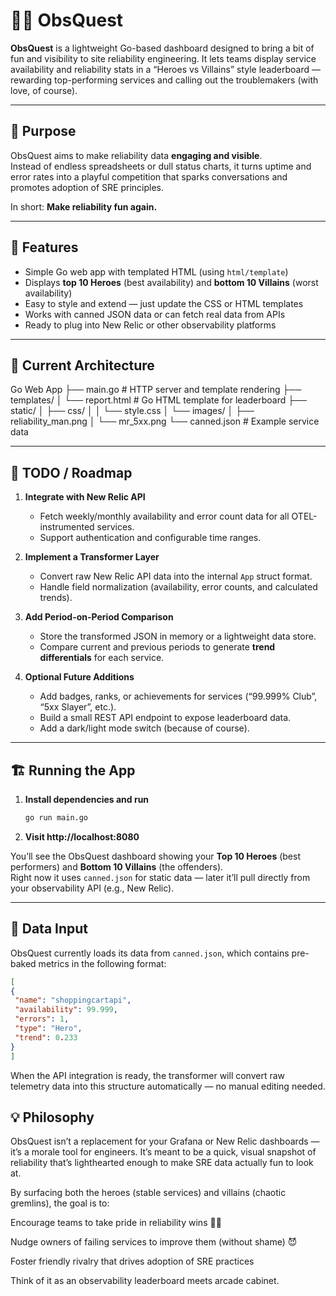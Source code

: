 # 🦸‍♂️ ObsQuest

**ObsQuest** is a lightweight Go-based dashboard designed to bring a bit of fun and visibility to site reliability engineering. It lets teams display service availability and reliability stats in a “Heroes vs Villains” style leaderboard — rewarding top-performing services and calling out the troublemakers (with love, of course).

---

## 🎯 Purpose

ObsQuest aims to make reliability data **engaging and visible**.  
Instead of endless spreadsheets or dull status charts, it turns uptime and error rates into a playful competition that sparks conversations and promotes adoption of SRE principles.

In short: **Make reliability fun again.**

---

## 🚀 Features

- Simple Go web app with templated HTML (using `html/template`)
- Displays **top 10 Heroes** (best availability) and **bottom 10 Villains** (worst availability)
- Easy to style and extend — just update the CSS or HTML templates
- Works with canned JSON data or can fetch real data from APIs
- Ready to plug into New Relic or other observability platforms

---

## 🧩 Current Architecture

Go Web App
├── main.go # HTTP server and template rendering
├── templates/
│ └── report.html # Go HTML template for leaderboard
├── static/
│ ├── css/
│ │ └── style.css
│ └── images/
│ ├── reliability_man.png
│ └── mr_5xx.png
└── canned.json # Example service data

---

## 🧠 TODO / Roadmap

1. **Integrate with New Relic API**
   - Fetch weekly/monthly availability and error count data for all OTEL-instrumented services.
   - Support authentication and configurable time ranges.

2. **Implement a Transformer Layer**
   - Convert raw New Relic API data into the internal `App` struct format.
   - Handle field normalization (availability, error counts, and calculated trends).

3. **Add Period-on-Period Comparison**
   - Store the transformed JSON in memory or a lightweight data store.
   - Compare current and previous periods to generate **trend differentials** for each service.

4. **Optional Future Additions**
   - Add badges, ranks, or achievements for services (“99.999% Club”, “5xx Slayer”, etc.).
   - Build a small REST API endpoint to expose leaderboard data.
   - Add a dark/light mode switch (because of course).

---

## 🏗️ Running the App

1. **Install dependencies and run**
   ```bash
   go run main.go

2. **Visit http://localhost:8080**

You’ll see the ObsQuest dashboard showing your **Top 10 Heroes** (best performers) and **Bottom 10 Villains** (the offenders).  
Right now it uses `canned.json` for static data — later it’ll pull directly from your observability API (e.g., New Relic).

---

## 🧩 Data Input

ObsQuest currently loads its data from `canned.json`, which contains pre-baked metrics in the following format:

```json
[
{
 "name": "shoppingcartapi",
 "availability": 99.999,
 "errors": 1,
 "type": "Hero",
 "trend": 0.233
}
]
```

When the API integration is ready, the transformer will convert raw telemetry data into this structure automatically — no manual editing needed.

## 💡 Philosophy

ObsQuest isn’t a replacement for your Grafana or New Relic dashboards — it’s a morale tool for engineers.
It’s meant to be a quick, visual snapshot of reliability that’s lighthearted enough to make SRE data actually fun to look at.

By surfacing both the heroes (stable services) and villains (chaotic gremlins), the goal is to:

Encourage teams to take pride in reliability wins 🦸‍♀️

Nudge owners of failing services to improve them (without shame) 😈

Foster friendly rivalry that drives adoption of SRE practices

Think of it as an observability leaderboard meets arcade cabinet.
